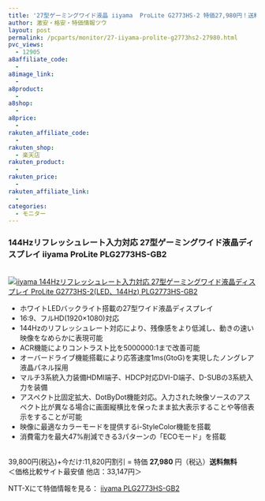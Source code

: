```yaml
---
title: '27型ゲーミングワイド液晶 iiyama  ProLite G2773HS-2 特価27,980円！送料無料！'
author: 激安・格安・特価情報ツウ
layout: post
permalink: /pcparts/monitor/27-iiyama-prolite-g2773hs2-27980.html
pvc_views:
  - 12905
a8affiliate_code:
  - 
a8image_link:
  - 
a8product:
  - 
a8shop:
  - 
a8price:
  - 
rakuten_affiliate_code:
  - 
rakuten_shop:
  - 楽天店
rakuten_product:
  - 
rakuten_price:
  - 
rakuten_affiliate_link:
  - 
categories:
  - モニター
---
```

### 144Hzリフレッシュレート入力対応 27型ゲーミングワイド液晶ディスプレイ iiyama ProLite PLG2773HS-GB2

<div class="img-bg2 img_L">
  <a href="http://px.a8.net/svt/ejp?a8mat=ZYP6S+8IMA3E+S1Q+BWGDT&#038;a8ejpredirect=http://nttxstore.jp/_II_ID14394572" target="_blank"><br /> <img border="0" alt="iiyama 144Hzリフレッシュレート入力対応 27型ゲーミングワイド液晶ディスプレイ ProLite G2773HS-2(LED、144Hz) PLG2773HS-GB2" src="http://i2.wp.com/image.nttxstore.jp/l2_images/I/ID/ID14394572.jpg?w=120" data-recalc-dims="1" /></a>
</div>

<!--more-->

  * ホワイトLEDバックライト搭載の27型ワイド液晶ディスプレイ
  * 16:9、フルHD(1920×1080)対応
  * 144Hzのリフレッシュレート対応により、残像感をより低減し、動きの速い映像をなめらかに表現可能
  * ACR機能によりコントラスト比を5000000:1まで改善可能
  * オーバードライブ機能搭載により応答速度1ms(GtoG)を実現したノングレア液晶パネル採用
  * マルチ3系統入力装備HDMI端子、HDCP対応DVI-D端子、D-SUBの3系統入力を装備
  * アスペクト比固定拡大、DotByDot機能対応。入力された映像ソースのアスペクト比が異なる場合に画面縦横比を保ったまま拡大表示することや等倍表示をすることが可能
  * 映像に最適なカラーモードを提供するi-StyleColor機能を搭載
  * 消費電力を最大47%削減できる3パターンの「ECOモード」を搭載

<br clear="all" />39,800円(税込)+今だけ:11,820円割引 = 特価 <span class="tokka-price"><strong>27,980</strong></span> 円（税込）**送料無料**  
＜価格比較サイト最安値 他店：33,147円＞  
  
NTT-Xにて特価情報を見る： <span class="fs150p"><a href="http://px.a8.net/svt/ejp?a8mat=ZYP6S+8IMA3E+S1Q+BWGDT&#038;a8ejpredirect=http://nttxstore.jp/_II_ID14394572" target="_blank">iiyama PLG2773HS-GB2</a></span>
